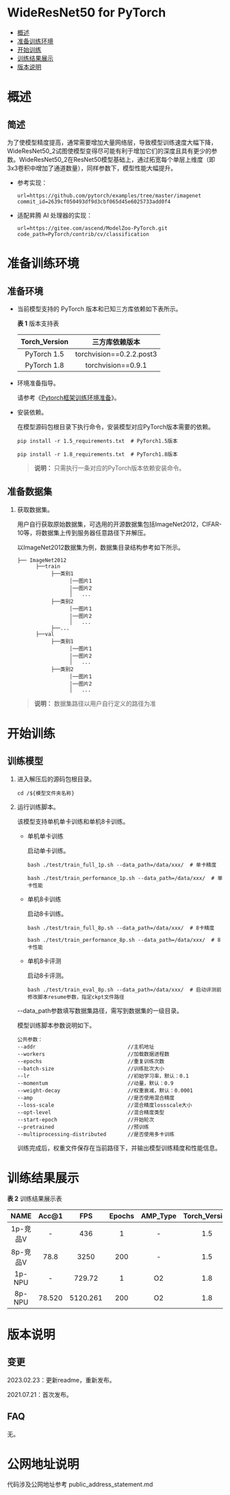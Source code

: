 #  WideResNet50 for PyTorch

-   [概述](#概述)
-   [准备训练环境](#准备训练环境)
-   [开始训练](#开始训练)
-   [训练结果展示](#训练结果展示)
-   [版本说明](#版本说明)

# 概述

## 简述

为了使模型精度提高，通常需要增加大量网络层，导致模型训练速度大幅下降，WideResNet50_2试图使模型变得尽可能有利于增加它们的深度且具有更少的参数。WideResNet50_2在ResNet50模型基础上，通过拓宽每个单层上维度（即3x3卷积中增加了通道数量），同样参数下，模型性能大幅提升。

- 参考实现：

  ```
  url=https://github.com/pytorch/examples/tree/master/imagenet
  commit_id=2639cf050493df9d3cbf065d45e6025733add0f4
  ```


- 适配昇腾 AI 处理器的实现：

  ```
  url=https://gitee.com/ascend/ModelZoo-PyTorch.git
  code_path=PyTorch/contrib/cv/classification
  ```


# 准备训练环境

## 准备环境

- 当前模型支持的 PyTorch 版本和已知三方库依赖如下表所示。

  **表 1**  版本支持表

  | Torch_Version      | 三方库依赖版本                                 |
  | :--------: | :----------------------------------------------------------: |
  | PyTorch 1.5 | torchvision==0.2.2.post3 |
  | PyTorch 1.8 | torchvision==0.9.1 |
  
- 环境准备指导。

  请参考《[Pytorch框架训练环境准备](https://www.hiascend.com/document/detail/zh/ModelZoo/pytorchframework/ptes)》。
  
- 安装依赖。

  在模型源码包根目录下执行命令，安装模型对应PyTorch版本需要的依赖。
  ```
  pip install -r 1.5_requirements.txt  # PyTorch1.5版本
  
  pip install -r 1.8_requirements.txt  # PyTorch1.8版本
  ```
  > **说明：** 
  >只需执行一条对应的PyTorch版本依赖安装命令。


## 准备数据集

1. 获取数据集。

   用户自行获取原始数据集，可选用的开源数据集包括ImageNet2012，CIFAR-10等，将数据集上传到服务器任意路径下并解压。

   以ImageNet2012数据集为例，数据集目录结构参考如下所示。

   ```
   ├── ImageNet2012
         ├──train
              ├──类别1
                    │──图片1
                    │──图片2
                    │   ...       
              ├──类别2
                    │──图片1
                    │──图片2
                    │   ...   
              ├──...                     
         ├──val  
              ├──类别1
                    │──图片1
                    │──图片2
                    │   ...       
              ├──类别2
                    │──图片1
                    │──图片2
                    │   ...              
   ```

   > **说明：** 
   >数据集路径以用户自行定义的路径为准

# 开始训练

## 训练模型
1. 进入解压后的源码包根目录。

    ```
    cd /${模型文件夹名称} 
    ```

2. 运行训练脚本。

   该模型支持单机单卡训练和单机8卡训练。

   - 单机单卡训练

     启动单卡训练。

     ```
     bash ./test/train_full_1p.sh --data_path=/data/xxx/  # 单卡精度
     
     bash ./test/train_performance_1p.sh --data_path=/data/xxx/  # 单卡性能
     ```

   - 单机8卡训练

     启动8卡训练。

     ```
     bash ./test/train_full_8p.sh --data_path=/data/xxx/  # 8卡精度
     
     bash ./test/train_performance_8p.sh --data_path=/data/xxx/  # 8卡性能
     ```

   - 单机8卡评测

     启动8卡评测。

     ```
     bash ./test/train_eval_8p.sh --data_path=/data/xxx/  # 启动评测前修改脚本resume参数，指定ckpt文件路径
     ```

   --data_path参数填写数据集路径，需写到数据集的一级目录。

   模型训练脚本参数说明如下。

   ```
   公共参数：
   --addr                              //主机地址
   --workers                           //加载数据进程数      
   --epochs                            //重复训练次数
   --batch-size                        //训练批次大小
   --lr                                //初始学习率，默认：0.1
   --momentum                          //动量，默认：0.9
   --weight-decay                      //权重衰减，默认：0.0001
   --amp                               //是否使用混合精度
   --loss-scale                        //混合精度lossscale大小
   --opt-level                         //混合精度类型
   --start-epoch                       //开始轮次
   --pretrained                        //预训练
   --multiprocessing-distributed       //是否使用多卡训练
   ```
   
   训练完成后，权重文件保存在当前路径下，并输出模型训练精度和性能信息。

# 训练结果展示

**表 2**  训练结果展示表

|   NAME   | Acc@1  |   FPS    | Epochs | AMP_Type | Torch_Version |
| :------: | :----: | :------: | :----: | :------: | :-----------: |
| 1p-竞品V |   -    |   436    |   1    |    -     |      1.5      |
| 8p-竞品V |  78.8  |   3250   |  200   |    -     |      1.5      |
|  1p-NPU  |   -    |  729.72  |   1    |    O2    |      1.8      |
|  8p-NPU  | 78.520 | 5120.261 |  200   |    O2    |      1.8      |


# 版本说明

## 变更

2023.02.23：更新readme，重新发布。

2021.07.21：首次发布。

## FAQ

无。

# 公网地址说明

代码涉及公网地址参考 public_address_statement.md
